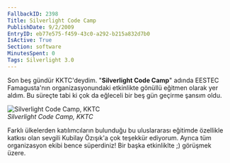 ```yaml
---
FallbackID: 2398
Title: Silverlight Code Camp
PublishDate: 9/2/2009
EntryID: eb77e575-f459-43c0-a292-b215a832d7b0
IsActive: True
Section: software
MinutesSpent: 0
Tags: Silverlight 3.0
---
```

Son beş gündür KKTC'deydim. "**Silverlight Code Camp**" adında EESTEC
Famagusta'nın organizasyonundaki etkinlikte gönüllü eğitmen olarak yer
aldım. Bu süreçte tabi ki çok da eğleceli bir beş gün geçirme şansım
oldu.

![Silverlight Code Camp,
KKTC](http://cdn.daron.yondem.com/assets/2398/01092009_5.jpg)\
*Silverlight Code Camp, KKTC*

Farklı ülkelerden katılımcıların bulunduğu bu uluslararası eğitimde
özellikle katkısı olan sevgili Kubilay Özışık'a çok teşekkür ediyorum.
Ayrıca tüm organizasyon ekibi bence süperdiniz! Bir başka etkinliklte ;)
görüşmek üzere.


